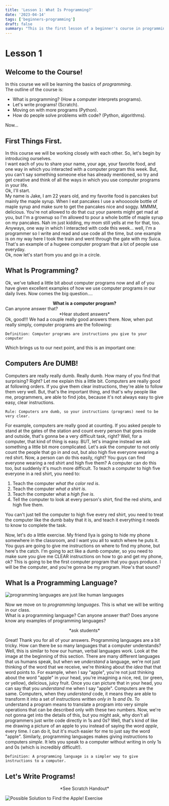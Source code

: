 ```yaml
---
title: 'Lesson 1: What Is Programming?'
date: '2023-04-14'
tags: ['beginners-programming']
draft: false
summary: "This is the first lesson of a beginner's course in programming"
---
```


# Lesson 1  

## Welcome to the Course!  

In this course we will be learning the basics of *programming*.   
The outline of the course is:  
- What is programming? (How a computer interprets programs).  
- Let's write programs! (Scratch).  
- Moving on with more programs (Python).  
- How do people solve problems with code? (Python, algorithms).  

Now...  

## First Things First.  

In this course we will be working closely with each other. So, let's begin by introducing ourselves.  
I want each of you to share your name, your age, your favorite food, and one way in which you interacted with a computer program this week. But, you can't say something someone else has already mentioned, so try and get creative and think of all the ways in which you use computer programs in your life.    
Ok, I'll start.   
My name is Jake, I am 22 years old, and my favorite food is pancakes but mainly the maple syrup. When I eat pancakes I use a whooooole bottle of maple syrup and make sure to get the pancakes nice and soggy. MMMM, delicious. You're not allowed to do that cuz your parents might get mad at you, but I'm a grownup so I'm allowed to pour a whole bottle of maple syrup on my pancakes. Nah im just kidding, my mom still yells at me for that, too. Anyways, one way in which I interacted with code this week... well, I'm a programmer so I write and read and use code all the time, but one example is on my way here I took the train and went through the gate with my Suica. That's an example of a hugeee computer program that a lot of people use everyday.  
Ok, now let's start from you and go in a circle.  

## What Is Programming?  
Ok, we've talked a little bit about computer programs now and all of you have given excellent examples of how we use computer programs in our daily lives. Now comes the big question....  
<center><strong>What is a computer program?</strong></center>
Can anyone answer that?   

<center>*Hear student answers*</center>
Ok, good!!! We had a couple really good answers there. Now, when put really simply, computer programs are the following:  

```text
Definition: Computer programs are instructions you give to your computer  
```
Which brings us to our next point, and this is an important one:  

## Computers Are DUMB!  

Computers are really really dumb. Really dumb. How many of you find that surprising? Right? Let me explain this a little bit. Computers are really good at following orders. If you give them clear instructions, they're able to follow them very well. But, that's the important thing, and that's why people like me, programmers, are able to find jobs, because it's not always easy to give easy, clear instructions.  

```text
Rule: Computers are dumb, so your instructions (programs) need to be very clear.  
```
For example, computers are really good at counting. If you asked people to stand at the gates of the station and count every person that goes inside and outside, that's gonna be a very difficult task, right? Well, for a computer, that kind of thing is easy. BUT, let's imagine instead we ask something a little bit more complicated. Let's ask the computer to not only count the people that go in and out, but also high five everyone wearing a red shirt. Now, a person can do this easily, right? You guys can find everyone wearing a red shirt and high five them? A computer can do this too, but suddenly it's much more difficult. To teach a computer to high five everyone in a red shirt, you need to:
1. Teach the computer *what the color red is*. 
2. Teach the computer *what a shirt is*. 
3. Teach the computer what a *high five is*. 
4. Tell the computer to look at every person's shirt, find the red shirts, and high five them.  

You can't just tell the computer to high five every red shirt, you need to treat the computer like the dumb baby that it is, and teach it everything it needs to know to complete the task.  

Now, let's do a little exercise. My friend Ilya is going to hide my phone somewhere in the classroom, and I want you all to watch where he puts it. You guys are going to give me instructions on where to find my phone, but here's the catch. I'm going to act like a dumb computer, so you need to make sure you give me CLEAR instructions on how to go and get my phone, ok? This is going to be the first computer program that you guys produce. I will be the computer, and you're gonna be my program. How's that sound? 

## What Is a Programming Language?   

![programming languages are just like human languages](/static/images/beginners-programming/lesson1/languages1.jpg)

Now we move on to *programming languages*. This is what we will be writing in our class.  
What is a programming language? Can anyone answer that? Does anyone know any examples of programming languages?  
<center>*ask students*</center>   

Great! Thank you for all of your answers. Programming languages are a bit tricky. How can there be so many languages that a computer understands? Well, this is similar to how our human, verbal languages work. Look at the image at the beginning of this section. There are many different languages that us humans speak, but when we *understand* a language, we're not just thinking of the word that we receive, we're thinking about the *idea* that that word points to. For example, when I say "apple", you're not just thinking about the word "apple" in your head, you're imagining a nice, red, (or green, or yellow), delicious, juicy fruit. Once you can picture that in your head, you can say that you *understand* me when I say "apple". Computers are the same. Computers, when they *understand* code, it means they are able to transform it into a set of instructions written *only in 1s and 0s*. To understand a program means to translate a program into very simple operations that can be described only with these two numbers. Now, we're not gonna get into the details of this, but you might ask, why don't all programmers just write code directly in 1s and 0s? Well, that's kind of like me drawing a picture of an apple to you instead of saying the word *apple*, every time. I can do it, but it's much easier for me to just say the word "apple". Similarly, programming languages makes giving instructions to computers *simple*. It lets you speak to a computer without writing in only 1s and 0s (which is incredibly difficult!).   

```text
Definition: A programming language is a simpler way to give instructions to a computer.  
```

## Let's Write Programs!  

<center>*See Scratch Handout*</center>

![Possible Solution to Find the Apple! Exercise](https://scratch.mit.edu/projects/834933692)

